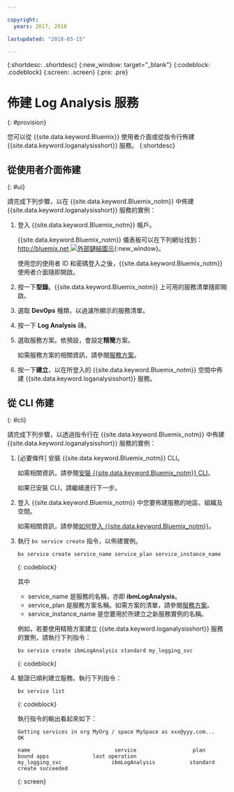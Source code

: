 ```yaml
---

copyright:
  years: 2017, 2018

lastupdated: "2018-03-15"

---
```




{:shortdesc: .shortdesc}
{:new_window: target="_blank"}
{:codeblock: .codeblock}
{:screen: .screen}
{:pre: .pre}


# 佈建 Log Analysis 服務
{: #provision}

您可以從 {{site.data.keyword.Bluemix}} 使用者介面或從指令行佈建 {{site.data.keyword.loganalysisshort}} 服務。
{:shortdesc}


## 從使用者介面佈建
{: #ui}

請完成下列步驟，以在 {{site.data.keyword.Bluemix_notm}} 中佈建 {{site.data.keyword.loganalysisshort}} 服務的實例：

1. 登入 {{site.data.keyword.Bluemix_notm}} 帳戶。

    {{site.data.keyword.Bluemix_notm}} 儀表板可以在下列網址找到：[http://bluemix.net ![外部鏈結圖示](../../../icons/launch-glyph.svg "外部鏈結圖示")](http://bluemix.net){:new_window}。
    
	使用您的使用者 ID 和密碼登入之後，{{site.data.keyword.Bluemix_notm}} 使用者介面隨即開啟。

2. 按一下**型錄**。{{site.data.keyword.Bluemix_notm}} 上可用的服務清單隨即開啟。

3. 選取 **DevOps** 種類，以過濾所顯示的服務清單。

4. 按一下 **Log Analysis** 磚。

5. 選取服務方案。依預設，會設定**精簡**方案。

    如需服務方案的相關資訊，請參閱[服務方案](/docs/services/CloudLogAnalysis/log_analysis_ov.html#plans)。
	
6. 按一下**建立**，以在所登入的 {{site.data.keyword.Bluemix_notm}} 空間中佈建 {{site.data.keyword.loganalysisshort}} 服務。
  
 

## 從 CLI 佈建
{: #cli}

請完成下列步驟，以透過指令行在 {{site.data.keyword.Bluemix_notm}} 中佈建 {{site.data.keyword.loganalysisshort}} 服務的實例：

1. [必要條件] 安裝 {{site.data.keyword.Bluemix_notm}} CLI。

   如需相關資訊，請參閱[安裝 {{site.data.keyword.Bluemix_notm}} CLI](/docs/cli/reference/bluemix_cli/download_cli.html#download_install)。
   
   如果已安裝 CLI，請繼續進行下一步。
    
2. 登入 {{site.data.keyword.Bluemix_notm}} 中您要佈建服務的地區、組織及空間。 

    如需相關資訊，請參閱[如何登入 {{site.data.keyword.Bluemix_notm}}](/docs/services/CloudLogAnalysis/qa/cli_qa.html#login)。
	
3. 執行 `bx service create` 指令，以佈建實例。

    ```
	bx service create service_name service_plan service_instance_name
	```
	{: codeblock}
	
	其中
	
	* service_name 是服務的名稱，亦即 **ibmLogAnalysis**。
	* service_plan 是服務方案名稱。如需方案的清單，請參閱[服務方案](/docs/services/CloudLogAnalysis/log_analysis_ov.html#plans)。
	* service_instance_name 是您要用於所建立之新服務實例的名稱。

	例如，若要使用精簡方案建立 {{site.data.keyword.loganalysisshort}} 服務的實例，請執行下列指令：
	
	```
	bx service create ibmLogAnalysis standard my_logging_svc
	```
	{: codeblock}
	
4. 驗證已順利建立服務。執行下列指令：

    ```	
	bx service list
	```
	{: codeblock}
	
	執行指令的輸出看起來如下：
	
	```
    Getting services in org MyOrg / space MySpace as xxx@yyy.com...
    OK
    
    name                           service                  plan                   bound apps              last operation
    my_logging_svc                ibmLogAnalysis           standard                                        create succeeded
	```
	{: screen}

	




